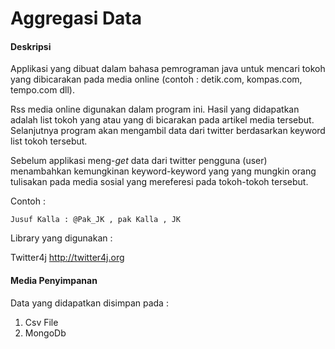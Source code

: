 # Aggregasi Data

#### Deskripsi
Applikasi yang dibuat dalam bahasa pemrograman java untuk mencari tokoh yang dibicarakan pada media online (contoh : detik.com, kompas.com, tempo.com dll). 

Rss media online digunakan dalam program ini. Hasil yang didapatkan adalah list tokoh yang atau yang di bicarakan pada artikel media tersebut. Selanjutnya program akan mengambil data dari twitter berdasarkan keyword list tokoh tersebut.

Sebelum applikasi meng-*get* data dari twitter pengguna (user) menambahkan kemungkinan keyword-keyword yang yang mungkin orang tulisakan pada media sosial yang mereferesi pada tokoh-tokoh tersebut.

Contoh :

```
Jusuf Kalla : @Pak_JK , pak Kalla , JK
```

Library yang digunakan :

Twitter4j  <a href="twitter4j.org"> http://twitter4j.org</a>

#### Media Penyimpanan

Data yang didapatkan disimpan pada :

1. Csv File
2. MongoDb <on development>

